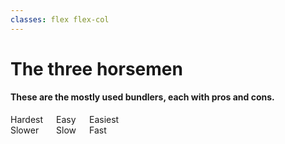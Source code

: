 ```yaml
---
classes: flex flex-col
---
```


# The three horsemen

#### These are the mostly used bundlers, each with pros and cons.

<div class="flex flex-1 columns-container items-center">
  <div class="columns flex items-center w-full">
    <Item image="/compiling-and-bundling-js-the-painless-way/webpack.png" title="Webpack">Hardest<br/>Slower</Item>
    <Item image="/compiling-and-bundling-js-the-painless-way/rollup.png" title="Rollup">Easy<br/>Slow</Item>
    <Item image="/compiling-and-bundling-js-the-painless-way/parcel.png" title="Parcel">Easiest<br/>Fast</Item>
  </div>
</div>


